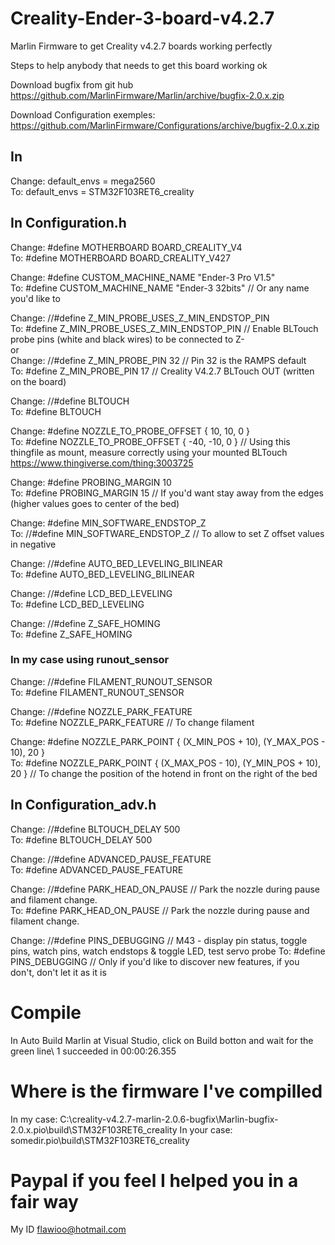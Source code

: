 # Creality-Ender-3-board-v4.2.7
Marlin Firmware to get Creality v4.2.7 boards working perfectly

Steps to help anybody that needs to get this board working ok

Download bugfix from git hub https://github.com/MarlinFirmware/Marlin/archive/bugfix-2.0.x.zip

Download Configuration exemples: https://github.com/MarlinFirmware/Configurations/archive/bugfix-2.0.x.zip

## In 
Change:   default_envs = mega2560\
To:       default_envs = STM32F103RET6_creality

## In Configuration.h

Change:   #define MOTHERBOARD BOARD_CREALITY_V4\
To:       #define MOTHERBOARD BOARD_CREALITY_V427

Change:   #define CUSTOM_MACHINE_NAME "Ender-3 Pro V1.5"\
To:       #define CUSTOM_MACHINE_NAME "Ender-3 32bits" // Or any name you'd like to

Change:   //#define Z_MIN_PROBE_USES_Z_MIN_ENDSTOP_PIN\
To:       #define Z_MIN_PROBE_USES_Z_MIN_ENDSTOP_PIN // Enable BLTouch probe pins (white and black wires) to be connected to Z-\
or\
Change:   //#define Z_MIN_PROBE_PIN 32 // Pin 32 is the RAMPS default\
To:       #define Z_MIN_PROBE_PIN 17   // Creality V4.2.7 BLTouch OUT (written on the board)

Change:   //#define BLTOUCH\
To:       #define BLTOUCH

Change:   #define NOZZLE_TO_PROBE_OFFSET { 10, 10, 0 }\
To:       #define NOZZLE_TO_PROBE_OFFSET { -40, -10, 0 } // Using this thingfile as mount, measure correctly using your mounted BLTouch https://www.thingiverse.com/thing:3003725

Change:   #define PROBING_MARGIN 10\
To:       #define PROBING_MARGIN 15 // If you'd want stay away from the edges (higher values goes to center of the bed)

Change:   #define MIN_SOFTWARE_ENDSTOP_Z\
To:       //#define MIN_SOFTWARE_ENDSTOP_Z // To allow to set Z offset values in negative

Change:   //#define AUTO_BED_LEVELING_BILINEAR\
To:       #define AUTO_BED_LEVELING_BILINEAR

Change:   //#define LCD_BED_LEVELING\
To:       #define LCD_BED_LEVELING

Change: //#define Z_SAFE_HOMING\
To:     #define Z_SAFE_HOMING

### In my case using runout_sensor

Change:   //#define FILAMENT_RUNOUT_SENSOR\
To:       #define FILAMENT_RUNOUT_SENSOR

Change:   //#define NOZZLE_PARK_FEATURE\
To:       #define NOZZLE_PARK_FEATURE // To change filament

Change:   #define NOZZLE_PARK_POINT { (X_MIN_POS + 10), (Y_MAX_POS - 10), 20 }\
To:       #define NOZZLE_PARK_POINT { (X_MAX_POS - 10), (Y_MIN_POS + 10), 20 } // To change the position of the hotend in front on the right of the bed

## In Configuration_adv.h

Change:   //#define BLTOUCH_DELAY 500\
To:       #define BLTOUCH_DELAY 500

Change:   //#define ADVANCED_PAUSE_FEATURE\
To:       #define ADVANCED_PAUSE_FEATURE

Change:   //#define PARK_HEAD_ON_PAUSE  // Park the nozzle during pause and filament change.\
To:       #define PARK_HEAD_ON_PAUSE    // Park the nozzle during pause and filament change.

Change:   //#define PINS_DEBUGGING // M43 - display pin status, toggle pins, watch pins, watch endstops & toggle LED, test servo probe
To:       #define PINS_DEBUGGING   // Only if you'd like to discover new features, if you don't, don't let it as it is

# Compile

In Auto Build Marlin at Visual Studio, click on Build botton and wait for the green line\\
1 succeeded in 00:00:26.355

# Where is the firmware I've compilled
In my case: C:\creality-v4.2.7-marlin-2.0.6-bugfix\Marlin-bugfix-2.0.x\.pio\build\STM32F103RET6_creality
In your case: somedir\.pio\build\STM32F103RET6_creality

# Paypal if you feel I helped you in a fair way
My ID flawioo@hotmail.com

